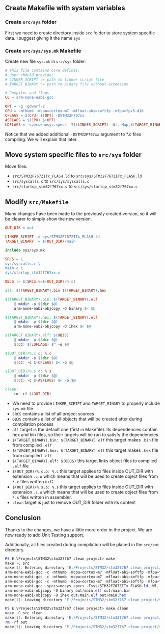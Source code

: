 ## Create Makefile with system variables
### Create `src/sys` folder
First we need to create directory inside `src` folder to store system specific data. I suggest giving it the name `sys`

### Create `src/sys/sys.mk` Makefile
Create new file `sys.mk` in `src/sys` folder:
```Makefile
# This file contains core defines.
# User should provide:
# LINKER_SCRIPT := path to linker script file
# TARGET_BINARY := path to binary file without extension

# Compiler and flags
CC = arm-none-eabi-gcc

OPT = -g -gdwarf-2
CPU = -mthumb -mcpu=cortex-m7 -mfloat-abi=softfp -mfpu=fpv5-d16
CFLAGS = $(CPU) $(OPT) -DSTM32F767xx
ASFLAGS = $(CPU) $(OPT)
LDFLAGS = -specs=nosys.specs -T$(LINKER_SCRIPT) -Wl,-Map,$(TARGET_BINARY).map,--no-warn-rwx-segment $(CPU) $(OPT)
```

Notice that we added additional `-DSTM32F767xx` argument to *.c files compiling. We will explain that later.

## Move system specific files to `src/sys` folder
Move files:
- `src/STM32F767ZITx_FLASH.ld` to `src/sys/STM32F767ZITx_FLASH.ld`
- `src/syscalls.c` to `src/sys/syscalls.c`
- `src/startup_stm32f767xx.s` to `src/sys/startup_stm32f767xx.s`

## Modify `src/Makefile`
Many changes have been made to the previously created version, so it will be clearer to simply show the new version.

```Makefile
OUT_DIR = out

LINKER_SCRIPT := sys/STM32F767ZITx_FLASH.ld
TARGET_BINARY := $(OUT_DIR)/main

include sys/sys.mk

SRCS = \
sys/syscalls.c \
main.c \
sys/startup_stm32f767xx.s

OBJS := $(SRCS:%=$(OUT_DIR)/%.o)

all: $(TARGET_BINARY).bin $(TARGET_BINARY).hex

$(TARGET_BINARY).bin: $(TARGET_BINARY).elf
	@ mkdir -p $(dir $@)
	arm-none-eabi-objcopy -O binary $< $@

$(TARGET_BINARY).hex: $(TARGET_BINARY).elf
	@ mkdir -p $(dir $@)
	arm-none-eabi-objcopy -O ihex $< $@

$(TARGET_BINARY).elf: $(OBJS)
	@ mkdir -p $(dir $@)
	$(CC) $(LDFLAGS) $^ -o $@

$(OUT_DIR)/%.c.o: %.c
	@ mkdir -p $(dir $@)
	$(CC) -c $(CFLAGS) $< -o $@

$(OUT_DIR)/%.s.o: %.s
	@ mkdir -p $(dir $@)
	$(CC) -c $(ASFLAGS) $< -o $@

clean:
	rm -rf $(OUT_DIR)
```

- We need to provide `LINKER_SCRIPT` and `TARGET_BINARY` to properly include `sys.mk` file
- `SRCS` contains a list of all project sources
- `OBJS` contains a list of all objects that will be created after during compilation process
- `all` target is the default one (first in Makefile). Its dependencies contain hex and bin files, so their targets will be run to satisfy the dependencies
- `$(TARGET_BINARY).bin: $(TARGET_BINARY).elf` this target makes `.bin` file from compiled `.elf`
- `$(TARGET_BINARY).hex: $(TARGET_BINARY).elf` this target makes `.hex` file from compiled `.elf`
- `$(TARGET_BINARY).elf: $(OBJS)` this target links object files to compiled `.elf` file
- `$(OUT_DIR)/%.c.o: %.c` this target applies to files inside OUT_DIR with extension `.c.o` which means that will be used to create object files from `*.c` files written in C.
- `$(OUT_DIR)/%.s.o: %.s` this target applies to files inside OUT_DIR with extension `.s.o` which means that will be used to create object files from `*.s` files written in assembler.
- `clean` target is just to remove OUT_DIR folder with its content

## Conclusion
Thanks to the changes, we have a little more order in the project. We are now ready to add Unit Testing support.

Additionally, all files created during compilation will be placed in the `src/out` directory.

```Powershell
PS E:\Projects\STM32\stm32f767 clean project> make
make -C src
make[1]: Entering directory 'E:/Projects/STM32/stm32f767 clean project/src'
arm-none-eabi-gcc -c -mthumb -mcpu=cortex-m7 -mfloat-abi=softfp -mfpu=fpv5-d16 -g -gdwarf-2 -DSTM32F767xx sys/syscalls.c -o out/sys/syscalls.c.o
arm-none-eabi-gcc -c -mthumb -mcpu=cortex-m7 -mfloat-abi=softfp -mfpu=fpv5-d16 -g -gdwarf-2 -DSTM32F767xx main.c -o out/main.c.o
arm-none-eabi-gcc -c -mthumb -mcpu=cortex-m7 -mfloat-abi=softfp -mfpu=fpv5-d16 -g -gdwarf-2 sys/startup_stm32f767xx.s -o out/sys/startup_stm32f767xx.s.o
arm-none-eabi-gcc -specs=nosys.specs -Tsys/STM32F767ZITx_FLASH.ld -Wl,-Map,out/main.map,--no-warn-rwx-segment -mthumb -mcpu=cortex-m7 -mfloat-abi=softfp -mfpu=fpv5-d16 -g -gdwarf-2 out/sys/syscalls.c.o out/main.c.o out/sys/startup_stm32f767xx.s.o -o out/main.elf
arm-none-eabi-objcopy -O binary out/main.elf out/main.bin
arm-none-eabi-objcopy -O ihex out/main.elf out/main.hex
make[1]: Leaving directory 'E:/Projects/STM32/stm32f767 clean project/src'
```
```Powershell
PS E:\Projects\STM32\stm32f767 clean project> make clean
make -C src clean
make[1]: Entering directory 'E:/Projects/STM32/stm32f767 clean project/src'
rm -rf out
make[1]: Leaving directory 'E:/Projects/STM32/stm32f767 clean project/src'
```